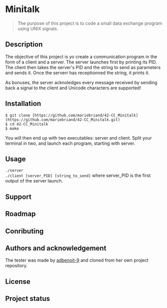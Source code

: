 # Minitalk                              #

>   The purpose of this project is to code a small data exchange program using UNIX signals.

##  Description                         ##
The objective of this project is yo create a communication program in the form of a client and a
server. 
The server launches first by printing its PID. The client then takes the server's PID and the string
 to send as parameters and sends it. Once the serverr has receptionned the string, it prints it.

As bonuses, the server acknoledges every message received by sending back a signal to the client and
 Unicode characters are supported!

##  Installation                        ##

`$ git clone [https://github.com/mariebriand/42-CC_Minitalk](https://github.com/mariebriand/42-CC_Minitalk.git)` </br>
`$ cd 42-CC_Minitalk` </br>
`$ make` </br>

You will then end up with two executables: server and client. Split your terminal in two, and launch
each program, starting with server.

##  Usage                               ##
`./server` </br>
`./client [server_PID] [string_to_send]` where server_PID is the first output of the server launch.

##  Support                             ##
##  Roadmap                             ##
##  Conributing                         ##
##  Authors and acknowledgement         ##

The tester was made by [adbenoit-9](https://github.com/adbenoit-9) and cloned from her own project repository.

##  License                             ##
##  Project status                      ##
